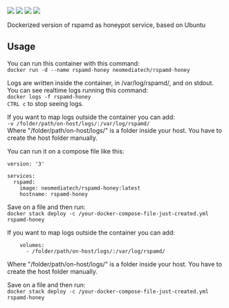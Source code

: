 [![](https://images.microbadger.com/badges/version/neomediatech/rspamd-honey.svg)](https://microbadger.com/images/neomediatech/rspamd-honey)
[![](https://images.microbadger.com/badges/image/neomediatech/rspamd-honey.svg)](https://microbadger.com/images/neomediatech/rspamd-honey)
![](https://img.shields.io/github/last-commit/Neomediatech/rspamd-honey.svg?style=plastic)
![](https://img.shields.io/github/repo-size/Neomediatech/rspamd-honey.svg?style=plastic)

Dockerized version of rspamd as honeypot service, based on Ubuntu

## Usage
You can run this container with this command:  
`docker run -d --name rspamd-honey neomediatech/rspamd-honey`  

Logs are written inside the container, in /var/log/rspamd/, and on stdout. You can see realtime logs running this command:  
`docker logs -f rspamd-honey`  
`CTRL c` to stop seeing logs.  

If you want to map logs outside the container you can add:  
`-v /folder/path/on-host/logs/:/var/log/rspamd/`  
Where "/folder/path/on-host/logs/" is a folder inside your host. You have to create the host folder manually.  

You can run it on a compose file like this:  

```
version: '3'  

services:  
  rspamd:  
    image: neomediatech/rspamd-honey:latest  
    hostname: rspamd-honey  
```
Save on a file and then run:  
`docker stack deploy -c /your-docker-compose-file-just-created.yml rspamd-honey`

If you want to map logs outside the container you can add:  
```
    volumes:
      - /folder/path/on-host/logs/:/var/log/rspamd/
```
Where "/folder/path/on-host/logs/" is a folder inside your host. You have to create the host folder manually.

Save on a file and then run:  
`docker stack deploy -c /your-docker-compose-file-just-created.yml rspamd-honey`  
